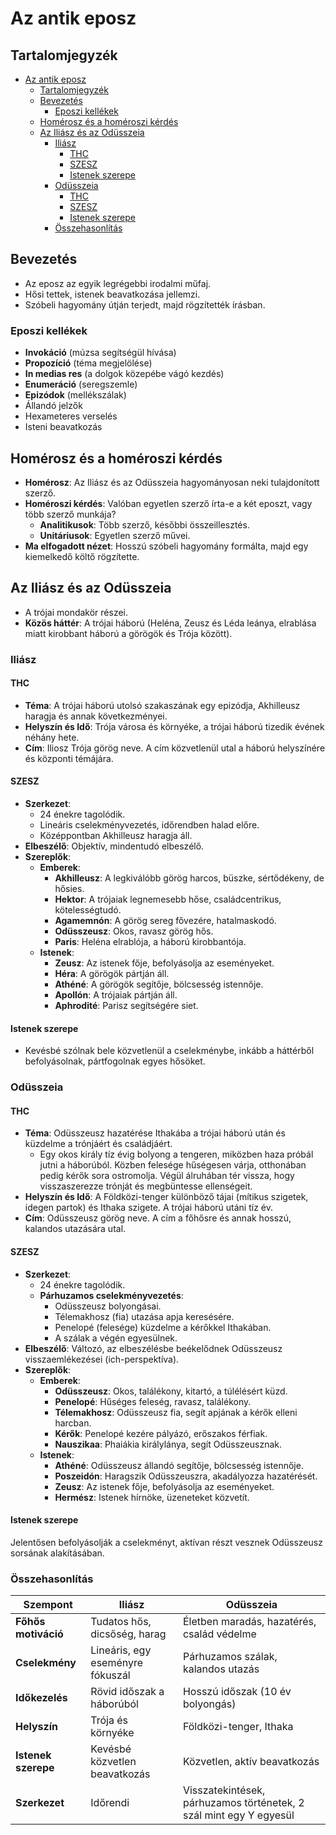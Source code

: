 # Az antik eposz

## Tartalomjegyzék
- [Az antik eposz](#az-antik-eposz)
  - [Tartalomjegyzék](#tartalomjegyzék)
  - [Bevezetés](#bevezetés)
    - [Eposzi kellékek](#eposzi-kellékek)
  - [Homérosz és a homéroszi kérdés](#homérosz-és-a-homéroszi-kérdés)
  - [Az Iliász és az Odüsszeia](#az-iliász-és-az-odüsszeia)
    - [Iliász](#iliász)
      - [THC](#thc)
      - [SZESZ](#szesz)
      - [Istenek szerepe](#istenek-szerepe)
    - [Odüsszeia](#odüsszeia)
      - [THC](#thc-1)
      - [SZESZ](#szesz-1)
      - [Istenek szerepe](#istenek-szerepe-1)
    - [Összehasonlítás](#összehasonlítás)

## Bevezetés

- Az eposz az egyik legrégebbi irodalmi műfaj.
- Hősi tettek, istenek beavatkozása jellemzi.
- Szóbeli hagyomány útján terjedt, majd rögzítették írásban.

### Eposzi kellékek

- **Invokáció** (múzsa segítségül hívása)
- **Propozíció** (téma megjelölése)
- **In medias res** (a dolgok közepébe vágó kezdés)
- **Enumeráció** (seregszemle)
- **Epizódok** (mellékszálak)
- Állandó jelzők
- Hexameteres verselés
- Isteni beavatkozás

## Homérosz és a homéroszi kérdés

- **Homérosz**: Az Iliász és az Odüsszeia hagyományosan neki tulajdonított szerző.
- **Homéroszi kérdés**: Valóban egyetlen szerző írta-e a két eposzt, vagy több szerző munkája?
  - **Analitikusok**: Több szerző, későbbi összeillesztés.
  - **Unitáriusok**: Egyetlen szerző művei.
- **Ma elfogadott nézet**: Hosszú szóbeli hagyomány formálta, majd egy kiemelkedő költő rögzítette.

## Az Iliász és az Odüsszeia

- A trójai mondakör részei.
- **Közös háttér**: A trójai háború (Heléna, Zeusz és Léda leánya, elrablása miatt kirobbant háború a görögök és Trója között).

### Iliász

#### THC

- **Téma**: A trójai háború utolsó szakaszának egy epizódja, Akhilleusz haragja és annak következményei.
- **Helyszín és Idő**: Trója városa és környéke, a trójai háború tizedik évének néhány hete.
- **Cím**: Iliosz Trója görög neve. A cím közvetlenül utal a háború helyszínére és központi témájára.

#### SZESZ

- **Szerkezet**:
  - 24 énekre tagolódik.
  - Lineáris cselekményvezetés, időrendben halad előre.
  - Középpontban Akhilleusz haragja áll.
- **Elbeszélő**: Objektív, mindentudó elbeszélő.
- **Szereplők**:
  - **Emberek**:
    - **Akhilleusz**: A legkiválóbb görög harcos, büszke, sértődékeny, de hősies.
    - **Hektor**: A trójaiak legnemesebb hőse, családcentrikus, kötelességtudó.
    - **Agamemnón**: A görög sereg fővezére, hatalmaskodó.
    - **Odüsszeusz**: Okos, ravasz görög hős.
    - **Paris**: Heléna elrablója, a háború kirobbantója.
  - **Istenek**:
    - **Zeusz**: Az istenek fője, befolyásolja az eseményeket.
    - **Héra**: A görögök pártján áll.
    - **Athéné**: A görögök segítője, bölcsesség istennője.
    - **Apollón**: A trójaiak pártján áll.
    - **Aphrodité**: Parisz segítségére siet.

#### Istenek szerepe

- Kevésbé szólnak bele közvetlenül a cselekménybe, inkább a háttérből befolyásolnak, pártfogolnak egyes hősöket.

### Odüsszeia

#### THC

- **Téma**: Odüsszeusz hazatérése Ithakába a trójai háború után és küzdelme a trónjáért és családjáért. 
  - Egy okos király tíz évig bolyong a tengeren, miközben haza próbál jutni a háborúból. Közben felesége hűségesen várja, otthonában pedig kérők sora ostromolja. Végül álruhában tér vissza, hogy visszaszerezze trónját és megbüntesse ellenségeit.
- **Helyszín és Idő**: A Földközi-tenger különböző tájai (mítikus szigetek, idegen partok) és Ithaka szigete. A trójai háború utáni tíz év.
- **Cím**: Odüsszeusz görög neve. A cím a főhősre és annak hosszú, kalandos utazására utal.

#### SZESZ

- **Szerkezet**:
  - 24 énekre tagolódik.
  - **Párhuzamos cselekményvezetés**:
    - Odüsszeusz bolyongásai.
    - Télemakhosz (fia) utazása apja keresésére.
    - Penelopé (felesége) küzdelme a kérőkkel Ithakában.
    - A szálak a végén egyesülnek.
- **Elbeszélő**: Változó, az elbeszélésbe beékelődnek Odüsszeusz visszaemlékezései (ich-perspektíva).
- **Szereplők**:
  - **Emberek**:
    - **Odüsszeusz**: Okos, találékony, kitartó, a túlélésért küzd.
    - **Penelopé**: Hűséges feleség, ravasz, találékony.
    - **Télemakhosz**: Odüsszeusz fia, segít apjának a kérők elleni harcban.
    - **Kérők**: Penelopé kezére pályázó, erőszakos férfiak.
    - **Nauszikaa**: Phaiákia királylánya, segít Odüsszeusznak.
  - **Istenek**:
    - **Athéné**: Odüsszeusz állandó segítője, bölcsesség istennője.
    - **Poszeidón**: Haragszik Odüsszeuszra, akadályozza hazatérését.
    - **Zeusz**: Az istenek fője, befolyásolja az eseményeket.
    - **Hermész**: Istenek hírnöke, üzeneteket közvetít.

#### Istenek szerepe

Jelentősen befolyásolják a cselekményt, aktívan részt vesznek Odüsszeusz sorsának alakításában.

### Összehasonlítás

| Szempont           | Iliász                                  | Odüsszeia                                     |
|--------------------|-----------------------------------------|-----------------------------------------------|
| **Főhős motiváció** | Tudatos hős, dicsőség, harag            | Életben maradás, hazatérés, család védelme     |
| **Cselekmény** | Lineáris, egy eseményre fókuszál       | Párhuzamos szálak, kalandos utazás            |
| **Időkezelés** | Rövid időszak a háborúból              | Hosszú időszak (10 év bolyongás)               |
| **Helyszín** | Trója és környéke                       | Földközi-tenger, Ithaka                       |
| **Istenek szerepe** | Kevésbé közvetlen beavatkozás          | Közvetlen, aktív beavatkozás                  |
| **Szerkezet** | Időrendi                               | Visszatekintések, párhuzamos történetek, 2 szál mint egy Y egyesül        |